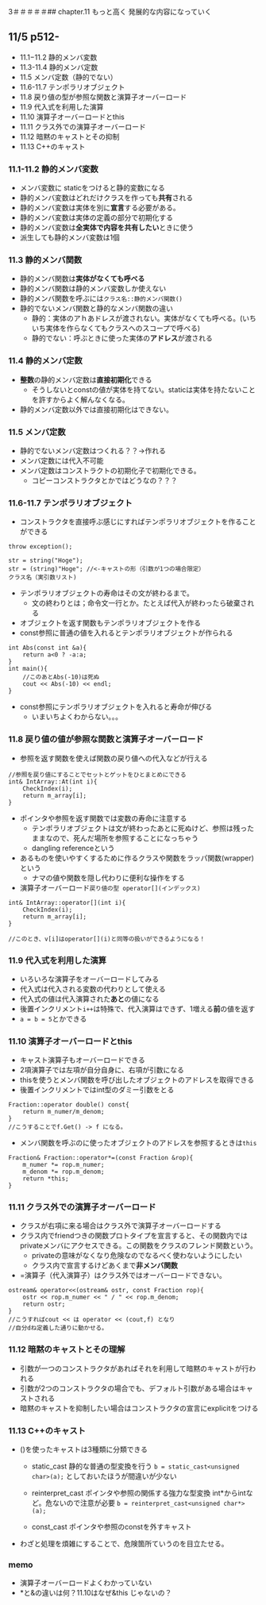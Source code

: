 3＃＃＃＃＃## chapter.11 もっと高く
発展的な内容になっていく
## 11/5 p512-

- 11.1−11.2 静的メンバ変数 
- 11.3-11.4 静的メンバ定数
- 11.5 メンバ定数（静的でない）
- 11.6-11.7 テンポラリオブジェクト
- 11.8 戻り値の型が参照な関数と演算子オーバーロード
- 11.9 代入式を利用した演算
- 11.10 演算子オーバーロードとthis
- 11.11 クラス外での演算子オーバーロード
- 11.12 暗黙のキャストとその抑制
- 11.13 C++のキャスト

### 11.1-11.2 静的メンバ変数
- メンバ変数に staticをつけると静的変数になる
- 静的メンバ変数はどれだけクラスを作っても**共有**される
- 静的メンバ変数は実体を別に**宣言**する必要がある。
- 静的メンバ変数は実体の定義の部分で初期化する
- 静的メンバ変数は**全実体で内容を共有したい**ときに使う
- 派生しても静的メンバ変数は1個

### 11.3 静的メンバ関数
- 静的メンバ関数は**実体がなくても呼べる**
- 静的メンバ関数は静的メンバ変数しか使えない
- 静的メンバ関数を呼ぶには```クラス名::静的メンバ関数()```
- 静的でないメンバ関数と静的なメンバ関数の違い
	- 静的：実体のアｈあドレスが渡されない。実体がなくても呼べる。(いちいち実体を作らなくてもクラスへのスコープで呼べる)
	- 静的でない：呼ぶときに使った実体の**アドレス**が渡される

### 11.4 静的メンバ定数
- **整数**の静的メンバ定数は**直接初期化**できる
	- そうしないとconstの値が実体を持てない。staticは実体を持たないことを許すからよく解んなくなる。
- 静的メンバ定数以外では直接初期化はできない。

### 11.5 メンバ定数
- 静的でないメンバ定数はつくれる？？->作れる
- メンバ定数には代入不可能
- メンバ定数はコンストラクトの初期化子で初期化できる。
	- コピーコンストラクタとかではどうなの？？？

### 11.6-11.7 テンポラリオブジェクト
- コンストラクタを直接呼ぶ感じにすればテンポラリオブジェクトを作ることができる
```
throw exception();

str = string("Hoge");
str = (string)"Hoge"; //<-キャストの形（引数が1つの場合限定）
クラス名（実引数リスト)
```
- テンポラリオブジェクトの寿命はその文が終わるまで。
	- 文の終わりとは；命令文一行とか。たとえば代入が終わったら破棄される
- オブジェクトを返す関数もテンポラリオブジェクトを作る
- const参照に普通の値を入れるとテンポラリオブジェクトが作られる

```
int Abs(const int &a){
	return a<0 ? -a:a;
}
int main(){
	//このあとAbs(-10)は死ぬ
	cout << Abs(-10) << endl;
}
```
- const参照にテンポラリオブジェクトを入れると寿命が伸びる
	- いまいちよくわからない。。。	



### 11.8 戻り値の値が参照な関数と演算子オーバーロード
- 参照を返す関数を使えば関数の戻り値への代入などが行える
```
//参照を戻り値にすることでセットとゲットをひとまとめにできる
int& IntArray::At(int i){
	CheckIndex(i);
	return m_array[i];
}

```

- ポインタや参照を返す関数では変数の寿命に注意する
	- テンポラリオブジェクトは文が終わったあとに死ぬけど、参照は残ったままなので、死んだ場所を参照することになっちゃう
	- dangling referenceという
- あるものを使いやすくするために作るクラスや関数をラッパ関数(wrapper)という
	- ナマの値や関数を隠し代わりに便利な操作をする
- 演算子オーバーロード```戻り値の型 operator[](インデックス)```
```
int& IntArray::operator[](int i){
	CheckIndex(i);
	return m_array[i];
}

//このとき、v[i]はoperator[](i)と同等の扱いができるようになる！
```

### 11.9 代入式を利用した演算
- いろいろな演算子をオーバーロードしてみる
- 代入式は代入される変数の代わりとして使える
- 代入式の値は代入演算された**あと**の値になる
- 後置インクリメント```i++```は特殊で、代入演算はできず、1増える**前**の値を返す
- ```a = b = 5```とかできる

### 11.10 演算子オーバーロードとthis
- キャスト演算子もオーバーロードできる
- 2項演算子では左項が自分自身に、右項が引数になる
- thisを使うとメンバ関数を呼び出したオブジェクトのアドレスを取得できる
- 後置インクリメントではint型のダミー引数をとる
 
```
Fraction::operator double() const{
	return m_numer/m_denom;
}
//こうすることでf.Get() -> f になる。
```
- メンバ関数を呼ぶのに使ったオブジェクトのアドレスを参照するときは```this```
```
Fraction& Fraction::operator*=(const Fraction &rop){
	m_numer *= rop.m_numer;
	m_denom *= rop.m_denom;
	return *this;
}

```

### 11.11 クラス外での演算子オーバーロード
- クラスが右項に来る場合はクラス外で演算子オーバーロードする
- クラス内でfriendつきの関数プロトタイプを宣言すると、その関数内ではprivateメンバにアクセスできる。この関数をクラスのフレンド関数という。
	- privateの意味がなくなり危険なのでなるべく使わないようにしたい
	- クラス内で宣言するけどあくまで**非メンバ関数**
- =演算子（代入演算子）はクラス外ではオーバーロードできない。
```
ostream& operator<<(ostream& ostr, const Fraction rop){
	ostr << rop.m_numer << " / " << rop.m_denom;
	return ostr;
} 
//こうすればcout << は operator << (cout,f) となり
//自分dね定義した通りに動かせる。
```

### 11.12 暗黙のキャストとその理解
- 引数が一つのコンストラクタがあればそれを利用して暗黙のキャストが行われる
- 引数が2つのコンストラクタの場合でも、デフォルト引数がある場合はキャストされる
- 暗黙のキャストを抑制したい場合はコンストラクタの宣言にexplicitをつける


### 11.13 C++のキャスト
- ()を使ったキャストは3種類に分類できる
	- static_cast 静的な普通の型変換を行う ```b = static_cast<unsigned char>(a);``` としておいたほうが間違いが少ない

	- reinterpret_cast ポインタや参照の関係する強力な型変換 int*からintなど。危ないので注意が必要 ```b = reinterpret_cast<unsigned char*>(a);```
	- const_cast ポインタや参照のconstを外すキャスト
- わざと処理を煩雑にすることで、危険箇所ていうのを目立たせる。

### memo
- 演算子オーバーロードよくわかっていない
- *と&の違いは何？11.10はなぜ&this じゃないの？